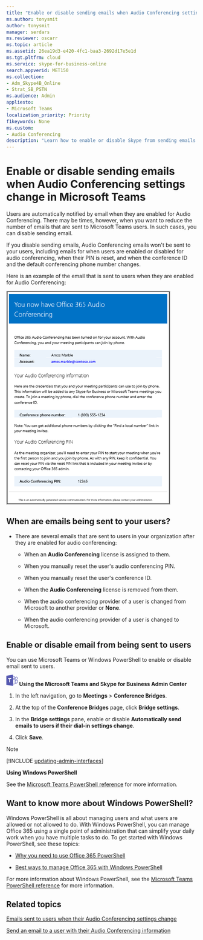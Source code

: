 ```yaml
---
title: "Enable or disable sending emails when Audio Conferencing settings change in Microsoft Teams"
ms.author: tonysmit
author: tonysmit
manager: serdars
ms.reviewer: oscarr
ms.topic: article
ms.assetid: 26ea19d3-e420-4fc1-baa3-2692d17e5e1d
ms.tgt.pltfrm: cloud
ms.service: skype-for-business-online
search.appverid: MET150
ms.collection: 
- Adm_Skype4B_Online
- Strat_SB_PSTN
ms.audience: Admin
appliesto:
- Microsoft Teams
localization_priority: Priority
f1keywords: None
ms.custom:
- Audio Conferencing
description: "Learn how to enable or disable Skype from sending emails to users when settings such as pin changes or the default conferencing number changes in Microsoft Teams. "
---
```


# Enable or disable sending emails when Audio Conferencing settings change in Microsoft Teams

Users are automatically notified by email when they are enabled for Audio Conferencing. There may be times, however, when you want to reduce the number of emails that are sent to Microsoft Teams users. In such cases, you can disable sending email.
  
If you disable sending emails, Audio Conferencing emails won't be sent to your users, including emails for when users are enabled or disabled for audio conferencing, when their PIN is reset, and when the conference ID and the default conferencing phone number changes.
  
Here is an example of the email that is sent to users when they are enabled for Audio Conferencing:
  
![Audio Conferencing email](media/audio-conferencing-user-enabled.png)
  
## When are emails being sent to your users?

- There are several emails that are sent to users in your organization after they are enabled for audio conferencing:
    
  - When an **Audio Conferencing** license is assigned to them.
    
  - When you manually reset the user's audio conferencing PIN.
    
  - When you manually reset the user's conference ID.
    
  - When the **Audio Conferencing** license is removed from them.
    
  - When the audio conferencing provider of a user is changed from Microsoft to another provider or **None**.
    
  - When the audio conferencing provider of a user is changed to Microsoft.


## Enable or disable email from being sent to users

You can use Microsoft Teams or Windows PowerShell to enable or disable email sent to users.

![teams-logo-30x30.png](media/teams-logo-30x30.png) **Using the Microsoft Teams and Skype for Business Admin Center**
1. In the left navigation, go to **Meetings** > **Conference Bridges**. 

2. At the top of the **Conference Bridges** page, click **Bridge settings**. 

3. In the **Bridge settings** pane, enable or disable **Automatically send emails to users if their dial-in settings change**.

4. Click **Save**.

  
> [!Note]
> [!INCLUDE [updating-admin-interfaces](includes/updating-admin-interfaces.md)]

**Using Windows PowerShell**
  
See the [Microsoft Teams PowerShell reference](https://docs.microsoft.com/powershell/module/teams/?view=teams-ps) for more information.

    
## Want to know more about Windows PowerShell?

Windows PowerShell is all about managing users and what users are allowed or not allowed to do. With Windows PowerShell, you can manage Office 365 using a single point of administration that can simplify your daily work when you have multiple tasks to do. To get started with Windows PowerShell, see these topics:
    
  - [Why you need to use Office 365 PowerShell](https://go.microsoft.com/fwlink/?LinkId=525041)
    
  - [Best ways to manage Office 365 with Windows PowerShell](https://go.microsoft.com/fwlink/?LinkId=525142)
    
For more information about Windows PowerShell, see the [Microsoft Teams PowerShell reference](https://docs.microsoft.com/powershell/module/teams/?view=teams-ps) for more information.
    
  
## Related topics

[Emails sent to users when their Audio Conferencing settings change](emails-sent-to-users-when-their-settings-change-in-teams.md)

[Send an email to a user with their Audio Conferencing information](send-an-email-to-a-user-with-their-dial-in-information-in-teams.md)


